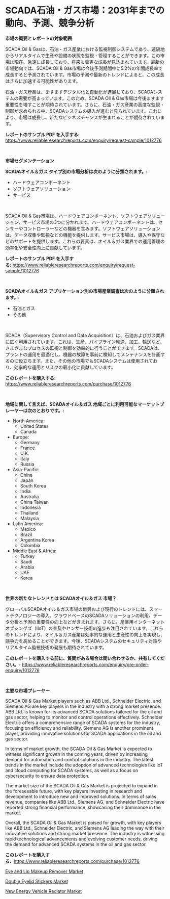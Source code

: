 <p><h1>SCADA石油・ガス市場：2031年までの動向、予測、競争分析</h1></p><p><strong>市場の概要とレポートの対象範囲</strong></p>
<p><p>SCADA Oil & Gasは、石油・ガス産業における監視制御システムであり、遠隔地からリアルタイムで生産や設備の状態を監視・管理することができます。この市場は現在、急速に成長しており、将来も着実な成長が見込まれています。最新の市場動向では、SCADA Oil & Gas市場は今後予測期間中に5.2%の年間成長率で成長すると予測されています。市場の予測や最新のトレンドによると、この成長はさらに加速する可能性があります。</p><p>石油・ガス産業は、ますますデジタル化と自動化が進展しており、SCADAシステムの需要が高まっています。このため、SCADA Oil & Gas市場は今後ますます重要性を増すことが期待されています。さらに、石油・ガス産業の高度な監視・制御が求められる中、SCADAシステムの導入が進むと見られています。これにより、市場は成長し、新たなビジネスチャンスが生まれることが期待されています。</p></p>
<p><strong>レポートのサンプル PDF を入手する:</strong> <a href="https://www.reliableresearchreports.com/enquiry/request-sample/1012776">https://www.reliableresearchreports.com/enquiry/request-sample/1012776</a></p>
<p>&nbsp;</p>
<p><strong>市場セグメンテーション</strong></p>
<p><strong>SCADAオイル＆ガス タイプ別の市場分析は次のように分類されます。:</strong></p>
<p><ul><li>ハードウェアコンポーネント</li><li>ソフトウェアソリューション</li><li>サービス</li></ul></p>
<p>&nbsp;</p>
<p><p>SCADA Oil & Gas市場は、ハードウェアコンポーネント、ソフトウェアソリューション、サービス市場の3つに分かれます。ハードウェアコンポーネントは、センサーやコントローラーなどの機器を含みます。ソフトウェアソリューションは、データ収集や監視などの機能を提供します。サービス市場は、導入や保守などのサポートを提供します。これらの要素は、オイル＆ガス業界での運用管理の効率化や安全性向上に貢献しています。</p></p>
<p><strong>レポートのサンプル PDF を入手する:</strong>&nbsp;<a href="https://www.reliableresearchreports.com/enquiry/request-sample/1012776">https://www.reliableresearchreports.com/enquiry/request-sample/1012776</a></p>
<p>&nbsp;</p>
<p><strong> SCADAオイル＆ガス アプリケーション別の市場産業調査は次のように分類されます。:</strong></p>
<p><ul><li>石油とガス</li><li>その他</li></ul></p>
<p>&nbsp;</p>
<p><p>SCADA（Supervisory Control and Data Acquisition）は、石油およびガス業界に広く利用されています。これは、生産、パイプライン輸送、加工、輸送など、さまざまなプロセスの監視と制御を効率的に行うことができます。SCADAは、プラントの運用を最適化し、機器の故障を事前に検知してメンテナンスを計画するのに役立ちます。また、その他の市場でもSCADAシステムは使用されており、効率的な運用とリスクの最小化に貢献しています。</p></p>
<p><strong>このレポートを購入する:</strong>&nbsp; <a href="https://www.reliableresearchreports.com/purchase/1012776">https://www.reliableresearchreports.com/purchase/1012776</a></p>
<p>&nbsp;</p>
<p><strong>地域に関して言えば、SCADAオイル＆ガス 地域ごとに利用可能なマーケットプレーヤーは次のとおりです。:</strong></p>
<p><ul>
    <li>
        North America:
        <ul>
            <li>United States</li>
            <li>Canada</li>
        </ul>
    </li>
    <li>
        Europe:
        <ul>
            <li>Germany</li>
            <li>France</li>
            <li>U.K.</li>
            <li>Italy</li>
            <li>Russia</li>
        </ul>
    </li>
    <li>
        Asia-Pacific:
        <ul>
            <li>China</li>
            <li>Japan</li>
            <li>South Korea</li>
            <li>India</li>
            <li>Australia</li>
            <li>China Taiwan</li>
            <li>Indonesia</li>
            <li>Thailand</li>
            <li>Malaysia</li>
        </ul>
    </li>
    <li>
        Latin America:
        <ul>
            <li>Mexico</li>
            <li>Brazil</li>
            <li>Argentina Korea</li>
            <li>Colombia</li>
        </ul>
    </li>
    <li>
        Middle East & Africa:
        <ul>
            <li>Turkey</li>
            <li>Saudi</li>
            <li>Arabia</li>
            <li>UAE</li>
            <li>Korea</li>
        </ul>
    </li>
    </ul></p>
<p>&nbsp;</p>
<p><strong>世界の新たなトレンドとは SCADAオイル＆ガス 市場？</strong></p>
<p><p>グローバルSCADAオイル＆ガス市場の新興および現行のトレンドには、スマートテクノロジーの導入、クラウドベースのSCADAソリューションの利用、データ分析と予測の重要性の向上などが含まれます。さらに、産業用インターネットオブシングズ（IIoT）の普及やセンサー技術の進歩も注目されています。これらのトレンドにより、オイル＆ガス産業は効率的な運用と生産性の向上を実現し、競争力を高めることができます。今後、SCADAシステムのセキュリティ対策やリアルタイム監視技術の発展も期待されています。</p></p>
<p><strong>このレポートを購入する前に、質問がある場合は問い合わせるか、共有してください。</strong>- <a href="https://www.reliableresearchreports.com/enquiry/pre-order-enquiry/1012776">https://www.reliableresearchreports.com/enquiry/pre-order-enquiry/1012776</a></p>
<p>&nbsp;</p>
<p><strong>主要な市場プレーヤー</strong></p>
<p><p>SCADA Oil & Gas Market players such as ABB Ltd., Schneider Electric, and Siemens AG are key players in the industry with a strong market presence. ABB Ltd. is known for its advanced SCADA solutions tailored for the oil and gas sector, helping to monitor and control operations effectively. Schneider Electric offers a comprehensive range of SCADA systems for the industry, focusing on efficiency and reliability. Siemens AG is another prominent player, providing innovative solutions for SCADA applications in the oil and gas sector.</p><p>In terms of market growth, the SCADA Oil & Gas Market is expected to witness significant growth in the coming years, driven by increasing demand for automation and control solutions in the industry. The latest trends in the market include the adoption of advanced technologies like IoT and cloud computing for SCADA systems, as well as a focus on cybersecurity to ensure data protection.</p><p>The market size of the SCADA Oil & Gas Market is projected to expand in the foreseeable future, with key players investing in research and development to introduce new and improved solutions. In terms of sales revenue, companies like ABB Ltd., Siemens AG, and Schneider Electric have reported strong financial performance, showcasing their dominance in the market.</p><p>Overall, the SCADA Oil & Gas Market is poised for growth, with key players like ABB Ltd., Schneider Electric, and Siemens AG leading the way with their innovative solutions and strong market presence. The industry is witnessing rapid technological advancements and evolving customer needs, driving the demand for advanced SCADA systems in the oil and gas sector.</p></p>
<p><strong>このレポートを購入する:</strong>&nbsp;&nbsp;<a href="https://www.reliableresearchreports.com/purchase/1012776">https://www.reliableresearchreports.com/purchase/1012776</a></p>
<p><p><a href="https://github.com/shotows/Market-Research-Report-List-1/blob/main/eye-and-lip-makeup-remover-market.md">Eye and Lip Makeup Remover Market</a></p><p><a href="https://github.com/Sinjinluong3e0awx2m195k76/Market-Research-Report-List-1/blob/main/double-eyelid-stickers-market.md">Double Eyelid Stickers Market</a></p><p><a href="https://simplistic-meeting-7ee.notion.site/New-Energy-Vehicle-Radiator-Market-Size-Furnishes-Valuable-Information-Encompassing-Market-Share-Ma-7207c6094ad04f4c89fb27d9241cc805">New Energy Vehicle Radiator Market</a></p></p>